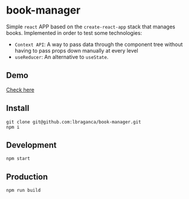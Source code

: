 # book-manager

Simple `react` APP based on the `create-react-app` stack that manages books. Implemented in order to test some technologies:

- `Context API`: A way to pass data through the component tree without having to pass props down manually at every level
- `useReducer`: An alternative to `useState`.

## Demo

[Check here]()

## Install

```
git clone git@github.com:lbraganca/book-manager.git
npm i
```

## Development

```
npm start
```

## Production

```
npm run build
```
